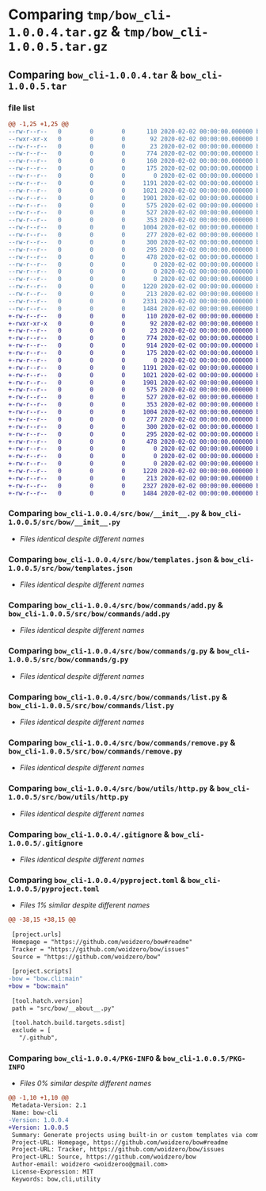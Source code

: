 # Comparing `tmp/bow_cli-1.0.0.4.tar.gz` & `tmp/bow_cli-1.0.0.5.tar.gz`

## Comparing `bow_cli-1.0.0.4.tar` & `bow_cli-1.0.0.5.tar`

### file list

```diff
@@ -1,25 +1,25 @@
--rw-r--r--   0        0        0      110 2020-02-02 00:00:00.000000 bow_cli-1.0.0.4/CHANGELOG.md
--rwxr-xr-x   0        0        0       92 2020-02-02 00:00:00.000000 bow_cli-1.0.0.4/tt.bat
--rw-r--r--   0        0        0       23 2020-02-02 00:00:00.000000 bow_cli-1.0.0.4/src/bow/__about__.py
--rw-r--r--   0        0        0      774 2020-02-02 00:00:00.000000 bow_cli-1.0.0.4/src/bow/__init__.py
--rw-r--r--   0        0        0      160 2020-02-02 00:00:00.000000 bow_cli-1.0.0.4/src/bow/__main__.py
--rw-r--r--   0        0        0      175 2020-02-02 00:00:00.000000 bow_cli-1.0.0.4/src/bow/config.py
--rw-r--r--   0        0        0        0 2020-02-02 00:00:00.000000 bow_cli-1.0.0.4/src/bow/py.typed
--rw-r--r--   0        0        0     1191 2020-02-02 00:00:00.000000 bow_cli-1.0.0.4/src/bow/templates.json
--rw-r--r--   0        0        0     1021 2020-02-02 00:00:00.000000 bow_cli-1.0.0.4/src/bow/commands/add.py
--rw-r--r--   0        0        0     1901 2020-02-02 00:00:00.000000 bow_cli-1.0.0.4/src/bow/commands/g.py
--rw-r--r--   0        0        0      575 2020-02-02 00:00:00.000000 bow_cli-1.0.0.4/src/bow/commands/list.py
--rw-r--r--   0        0        0      527 2020-02-02 00:00:00.000000 bow_cli-1.0.0.4/src/bow/commands/remove.py
--rw-r--r--   0        0        0      353 2020-02-02 00:00:00.000000 bow_cli-1.0.0.4/src/bow/utils/fs.py
--rw-r--r--   0        0        0     1004 2020-02-02 00:00:00.000000 bow_cli-1.0.0.4/src/bow/utils/http.py
--rw-r--r--   0        0        0      277 2020-02-02 00:00:00.000000 bow_cli-1.0.0.4/src/bow/utils/logger.py
--rw-r--r--   0        0        0      300 2020-02-02 00:00:00.000000 bow_cli-1.0.0.4/templates/pycord/main.py
--rw-r--r--   0        0        0      295 2020-02-02 00:00:00.000000 bow_cli-1.0.0.4/templates/pycordv3/main.py
--rw-r--r--   0        0        0      478 2020-02-02 00:00:00.000000 bow_cli-1.0.0.4/templates/web/index.html
--rw-r--r--   0        0        0        0 2020-02-02 00:00:00.000000 bow_cli-1.0.0.4/templates/web/assets/css/styles.css
--rw-r--r--   0        0        0        0 2020-02-02 00:00:00.000000 bow_cli-1.0.0.4/templates/web/assets/img/favicon.png
--rw-r--r--   0        0        0        0 2020-02-02 00:00:00.000000 bow_cli-1.0.0.4/templates/web/assets/js/script.js
--rw-r--r--   0        0        0     1220 2020-02-02 00:00:00.000000 bow_cli-1.0.0.4/.gitignore
--rw-r--r--   0        0        0      213 2020-02-02 00:00:00.000000 bow_cli-1.0.0.4/README.md
--rw-r--r--   0        0        0     2331 2020-02-02 00:00:00.000000 bow_cli-1.0.0.4/pyproject.toml
--rw-r--r--   0        0        0     1484 2020-02-02 00:00:00.000000 bow_cli-1.0.0.4/PKG-INFO
+-rw-r--r--   0        0        0      110 2020-02-02 00:00:00.000000 bow_cli-1.0.0.5/CHANGELOG.md
+-rwxr-xr-x   0        0        0       92 2020-02-02 00:00:00.000000 bow_cli-1.0.0.5/tt.bat
+-rw-r--r--   0        0        0       23 2020-02-02 00:00:00.000000 bow_cli-1.0.0.5/src/bow/__about__.py
+-rw-r--r--   0        0        0      774 2020-02-02 00:00:00.000000 bow_cli-1.0.0.5/src/bow/__init__.py
+-rw-r--r--   0        0        0      914 2020-02-02 00:00:00.000000 bow_cli-1.0.0.5/src/bow/__main__.py
+-rw-r--r--   0        0        0      175 2020-02-02 00:00:00.000000 bow_cli-1.0.0.5/src/bow/config.py
+-rw-r--r--   0        0        0        0 2020-02-02 00:00:00.000000 bow_cli-1.0.0.5/src/bow/py.typed
+-rw-r--r--   0        0        0     1191 2020-02-02 00:00:00.000000 bow_cli-1.0.0.5/src/bow/templates.json
+-rw-r--r--   0        0        0     1021 2020-02-02 00:00:00.000000 bow_cli-1.0.0.5/src/bow/commands/add.py
+-rw-r--r--   0        0        0     1901 2020-02-02 00:00:00.000000 bow_cli-1.0.0.5/src/bow/commands/g.py
+-rw-r--r--   0        0        0      575 2020-02-02 00:00:00.000000 bow_cli-1.0.0.5/src/bow/commands/list.py
+-rw-r--r--   0        0        0      527 2020-02-02 00:00:00.000000 bow_cli-1.0.0.5/src/bow/commands/remove.py
+-rw-r--r--   0        0        0      353 2020-02-02 00:00:00.000000 bow_cli-1.0.0.5/src/bow/utils/fs.py
+-rw-r--r--   0        0        0     1004 2020-02-02 00:00:00.000000 bow_cli-1.0.0.5/src/bow/utils/http.py
+-rw-r--r--   0        0        0      277 2020-02-02 00:00:00.000000 bow_cli-1.0.0.5/src/bow/utils/logger.py
+-rw-r--r--   0        0        0      300 2020-02-02 00:00:00.000000 bow_cli-1.0.0.5/templates/pycord/main.py
+-rw-r--r--   0        0        0      295 2020-02-02 00:00:00.000000 bow_cli-1.0.0.5/templates/pycordv3/main.py
+-rw-r--r--   0        0        0      478 2020-02-02 00:00:00.000000 bow_cli-1.0.0.5/templates/web/index.html
+-rw-r--r--   0        0        0        0 2020-02-02 00:00:00.000000 bow_cli-1.0.0.5/templates/web/assets/css/styles.css
+-rw-r--r--   0        0        0        0 2020-02-02 00:00:00.000000 bow_cli-1.0.0.5/templates/web/assets/img/favicon.png
+-rw-r--r--   0        0        0        0 2020-02-02 00:00:00.000000 bow_cli-1.0.0.5/templates/web/assets/js/script.js
+-rw-r--r--   0        0        0     1220 2020-02-02 00:00:00.000000 bow_cli-1.0.0.5/.gitignore
+-rw-r--r--   0        0        0      213 2020-02-02 00:00:00.000000 bow_cli-1.0.0.5/README.md
+-rw-r--r--   0        0        0     2327 2020-02-02 00:00:00.000000 bow_cli-1.0.0.5/pyproject.toml
+-rw-r--r--   0        0        0     1484 2020-02-02 00:00:00.000000 bow_cli-1.0.0.5/PKG-INFO
```

### Comparing `bow_cli-1.0.0.4/src/bow/__init__.py` & `bow_cli-1.0.0.5/src/bow/__init__.py`

 * *Files identical despite different names*

### Comparing `bow_cli-1.0.0.4/src/bow/templates.json` & `bow_cli-1.0.0.5/src/bow/templates.json`

 * *Files identical despite different names*

### Comparing `bow_cli-1.0.0.4/src/bow/commands/add.py` & `bow_cli-1.0.0.5/src/bow/commands/add.py`

 * *Files identical despite different names*

### Comparing `bow_cli-1.0.0.4/src/bow/commands/g.py` & `bow_cli-1.0.0.5/src/bow/commands/g.py`

 * *Files identical despite different names*

### Comparing `bow_cli-1.0.0.4/src/bow/commands/list.py` & `bow_cli-1.0.0.5/src/bow/commands/list.py`

 * *Files identical despite different names*

### Comparing `bow_cli-1.0.0.4/src/bow/commands/remove.py` & `bow_cli-1.0.0.5/src/bow/commands/remove.py`

 * *Files identical despite different names*

### Comparing `bow_cli-1.0.0.4/src/bow/utils/http.py` & `bow_cli-1.0.0.5/src/bow/utils/http.py`

 * *Files identical despite different names*

### Comparing `bow_cli-1.0.0.4/.gitignore` & `bow_cli-1.0.0.5/.gitignore`

 * *Files identical despite different names*

### Comparing `bow_cli-1.0.0.4/pyproject.toml` & `bow_cli-1.0.0.5/pyproject.toml`

 * *Files 1% similar despite different names*

```diff
@@ -38,15 +38,15 @@
 
 [project.urls]
 Homepage = "https://github.com/woidzero/bow#readme"
 Tracker = "https://github.com/woidzero/bow/issues"
 Source = "https://github.com/woidzero/bow"
 
 [project.scripts]
-bow = "bow.cli:main"
+bow = "bow:main"
 
 [tool.hatch.version]
 path = "src/bow/__about__.py"
 
 [tool.hatch.build.targets.sdist]
 exclude = [
   "/.github",
```

### Comparing `bow_cli-1.0.0.4/PKG-INFO` & `bow_cli-1.0.0.5/PKG-INFO`

 * *Files 0% similar despite different names*

```diff
@@ -1,10 +1,10 @@
 Metadata-Version: 2.1
 Name: bow-cli
-Version: 1.0.0.4
+Version: 1.0.0.5
 Summary: Generate projects using built-in or custom templates via command-line.
 Project-URL: Homepage, https://github.com/woidzero/bow#readme
 Project-URL: Tracker, https://github.com/woidzero/bow/issues
 Project-URL: Source, https://github.com/woidzero/bow
 Author-email: woidzero <woidzeroo@gmail.com>
 License-Expression: MIT
 Keywords: bow,cli,utility
```

